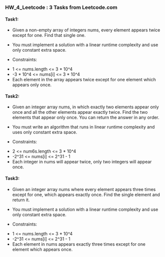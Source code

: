 ### HW_4_Leetcode  : 3 Tasks from Leetcode.com

#### Task1:

- Given a non-empty array of integers nums, every element appears twice except for one. Find that single one.

* You must implement a solution with a linear runtime complexity and use only constant extra space.

- Constraints:

* 1 <= nums.length <= 3 * 10^4
* -3 * 10^4 <= nums[i] <= 3 * 10^4
* Each element in the array appears twice except for one element which appears only once.

#### Task2:

- Given an integer array nums, in which exactly two elements appear only once and all the other elements appear exactly
  twice. Find the two elements that appear only once. You can return the answer in any order.

* You must write an algorithm that runs in linear runtime complexity and uses only constant extra space.

- Constraints:

* 2 <= num6s.length <= 3 * 10^4
* -2^31 <= nums[i] <= 2^31 - 1
* Each integer in nums will appear twice, only two integers will appear once.

#### Task3:

- Given an integer array nums where every element appears three times except for one, which appears exactly once. Find
  the single element and return it.

* You must implement a solution with a linear runtime complexity and use only constant extra space.

- Constraints:

* 1 <= nums.length <= 3 * 10^4
* -2^31 <= nums[i] <= 2^31 - 1
* Each element in nums appears exactly three times except for one element which appears once.